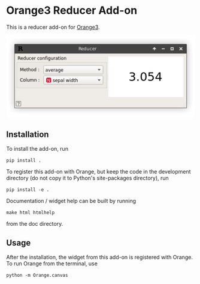 Orange3 Reducer Add-on
======================

This is a reducer add-on for [Orange3](http://orange.biolab.si).

![screenshot](https://github.com/ripso/orange3-reducer-addon/blob/master/screenshot.png)

Installation
------------

To install the add-on, run

    pip install .

To register this add-on with Orange, but keep the code in the development directory (do not copy it to
Python's site-packages directory), run

    pip install -e .

Documentation / widget help can be built by running

    make html htmlhelp

from the doc directory.

Usage
-----

After the installation, the widget from this add-on is registered with Orange. To run Orange from the terminal,
use

    python -m Orange.canvas
